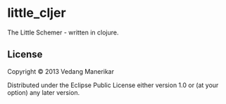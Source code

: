 # little_cljer

The Little Schemer - written in clojure.

## License

Copyright © 2013 Vedang Manerikar

Distributed under the Eclipse Public License either version 1.0 or (at
your option) any later version.
